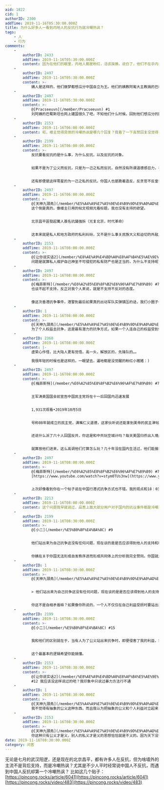 ```yaml
---
aid: 1822
cid: 1
authorID: 2300
addTime: 2019-11-16T05:30:00.000Z
title: 为什么好多人一看到内地人的反抗行为就冷嘲热讽？
tags:
    - 人
    - 行为
comments:
    -
        authorID: 2433
        addTime: 2019-11-16T05:30:00.000Z
        content: 因为在他们的眼里，内地人都是粉红，活该挨揍。说白了，他们不在乎内地人是否反抗，而只是在乎内地人是否suffer。
    -
        authorID: 2497
        addTime: 2019-11-16T05:30:00.000Z
        content: >-
            姨人是这样的，他们做梦都想瓜分中国自立为王。他们的姨教阿匍大主教搞的巴勒斯坦，也只是在FB建国，推特治国，能力也就只能够网上搞些地域岐视，刷下存在感。像姨葱有个东北人还说东北独立，消灭南人。我就笑了，有本事你倒是独啊，最好早点独，快点独。这个我不单可以代表我，还代表我们公司，我所认识的所有南方人同意东北分裂，早点滚出中国。没文化真可怕，也不看看每年吊车尾，全靠中国财政补助混吃等死。还自豪啥，我们南方人看到我们南方每年财报税收这么多一大笔一大笔拔往东北早私底下早就一肚子气了。一个撒泡尿都能冻结冰鸟不拉屎的地方，谁给勇气和资格他们来仇视我们南方人，真是不自量力。
    -
        authorID: 2497
        addTime: 2019-11-16T05:30:00.000Z
        content: >-
            @[Pracseeuvn](/member/Pracseeuvn) #1
            刘阿姨的巴蜀斯坦也网上建国很久了吧，不知他们什么时候，回到他们想瓜分的国土上开干。
    -
        authorID: 2153
        addTime: 2019-11-16T06:00:00.000Z
        content: 呃，楼主觉得具体的冷嘲热讽是哪几个回复？我看了一下高赞回复没觉得有这个意思……
    -
        authorID: 2199
        addTime: 2019-11-16T06:00:00.000Z
        content: >-
            反抗要看反抗的是什么事，为什么反抗，以及反抗的对象。


            如果不是为了公义而反抗，只是为一己之私而反抗，自然没有所谓道德感召力，在旁人看来只是争夺利益的手段和方式激进一些而已。谁会闹事谁会扯皮谁能得利。要是某天反共要是侵害了他们的利益，他们立刻就会调转枪口，站在中共一方维持秩序。所以完全不值得尊重。


            还有即便是这样零星的为一己之私的反抗，你国人也是跪着造反，反贪官不反皇帝，争利益不争公义。对于反共争取民主争取自由这些行为都是毫无意义的。
    -
        authorID: 2497
        addTime: 2019-11-16T06:00:00.000Z
        content: >-
            @[天神九頭鳥](/member/%E5%A4%A9%E7%A5%9E%E4%B9%9D%E9%A0%AD%E9%B3%A5) #5
            这个倒是真的，像楼主引用的帖文视频光看标题，我也没有支持的欲望。


            北京昌平區發起萬人簽名抗議強拆（光复北京，时代革命）


            这本来就是私人和地方政府的私利纠纷，又不是什么事关民族大义和迫切的外敌入侵亡国感。
    -
        authorID: 2153
        addTime: 2019-11-16T08:00:00.000Z
        content: >-
            @[让你说实话2](/member/%E8%AE%A9%E4%BD%A0%E8%AF%B4%E5%AE%9E%E8%AF%9D2) #6
            问题是就算私人维护自己神圣不可侵犯的私有财产也是正当的，为什么不支持呢？
    -
        authorID: 2497
        addTime: 2019-11-16T08:00:00.000Z
        content: >-
            @[梅菲斯特](/member/%E6%A2%85%E8%8F%B2%E6%96%AF%E7%89%B9) #7
            也谈不起不支持，反正对我个人来说，就是不支持不反对的态度。


            像这次香港抗争事件，港警到最后如果真的出动军队实弹镇压的话，我们小圈子也有一个小队十几个人，他们说如果抗争者有枪还击的话，他们也会过去帮忙反抗。现在问题就是他们有些人听不懂广东话，还有就是在想办法搞装备。他们有几个还是缅甸攻打缅北果敢时，在果敢打过半年左右游击的华人纵队成员。只是香港不像果敢，果敢的枪弹是现成的，人过去不到半个月就可以上战场了，香港连枪弹都是问题。
    -
        authorID: 1
        addTime: 2019-11-16T08:00:00.000Z
        content: >-
            @[天神九頭鳥](/member/%E5%A4%A9%E7%A5%9E%E4%B9%9D%E9%A0%AD%E9%B3%A5) #5
            为了个人权益去抗争，这是最有潜力的抗争方式，如果一个人连自己的权益受到侵害都不敢抗争，怎么可能会意识到更大的共同体利益？
    -
        authorID: 2360
        addTime: 2019-11-16T08:00:00.000Z
        content: |-
            虚荣心作怪，比大陆人更有觉悟，高一头，解放区的，先锋队的…。

            我很年轻的时候也是这样的，一眼望去，遍地都是没觉醒的粉红小猪猪：)
    -
        authorID: 2497
        addTime: 2019-11-16T08:00:00.000Z
        content: >-
            @[梅菲斯特](/member/%E6%A2%85%E8%8F%B2%E6%96%AF%E7%89%B9) #7 还有你像第一个视频，


            王军涛美国国会前宣告中国民主党将在十一后回国内迅速发展


            1,931次观看•2019年10月5日


            号称08年就成立的民主党，满嘴仁义道德，这家伙听说还能拿到美帝的民主津帖。混了几十年了，都9102年了，一个多月前发的视频才2K不到的观看量，这几十年都在玩什么。搞了几十年海外民主运动，还不如香港一群小毛孩几个月的抗争影响大，我们怎么放心把自己的身家寄予在这些人身上陪他们玩命。


            还说什么派了六十人回国反共，你这是和中共玩空城计吗？每天美国归侨出入境是摆设的？


            就算放他们进来，这么高调他们打算怎么玩？几十年没在国内生活过，他们能接地气吗？怎么发展组织，吸收成员？躲避国安打击壮大自己的力量，等等这些他们都想过了吗？
    -
        authorID: 2497
        addTime: 2019-11-16T08:00:00.000Z
        content: >-
            @[梅菲斯特](/member/%E6%A2%85%E8%8F%B2%E6%96%AF%E7%89%B9) #7
            [https://www.youtube.com/watch?v=stym0TUs3nw](https://www.youtube.com/watch?v=stym0TUs3nw)


            上次好像看到你在一个帖子说在中国行港式抗争方式也不错，我的观点和18：03以后那学者评论的观点一样，仅靠游行示威非暴力方式在中国抗争是持悲观态度的。
    -
        authorID: 2213
        addTime: 2019-11-16T08:00:00.000Z
        content: 这个问题我早就说过，品葱上面大部分用户对于国内的抗议事件都是冷嘲热讽的态度。
    -
        authorID: 2199
        addTime: 2019-11-16T08:30:00.000Z
        content: >-
            @[小二](/member/%E5%B0%8F%E4%BA%8C) #9


            他们站出来为自己抗争这没有任何问题，现在谈的是是否应该得到他人的支持和响应。而你国人是只为自己利益抗争，今天为了利益可以反共，明天为了利益可以拥共，自己利益受损时就拿道德感出来说事，而别人的死活都是可以不管的。我的结论是不配得到他人的支持。既然他只为自己的利益发生，那就让他一个人发声好了。


            你姨在关于你国无法形成自发秩序进而形成共同体上的分析我完全赞同。你国就是文明的碎片，封建文明都比你国的一党专政要强的多。
    -
        authorID: 1
        addTime: 2019-11-16T08:30:00.000Z
        content: >-
            @[天神九頭鳥](/member/%E5%A4%A9%E7%A5%9E%E4%B9%9D%E9%A0%AD%E9%B3%A5) #14


            > 他们站出来为自己抗争这没有任何问题，现在谈的是是否应该得到他人的支持和响应。


            你这不是自相矛盾嘛？如果像你所说的，一个人不仅仅在自己利益受损时要站出来抗争，在更大的公义面前也要站出来。那好，现在有一帮人的私有产权受到侵害，应不应该支持和响应他们的抗争？如果你不支援，那你和他们有什么区别？
    -
        authorID: 2199
        addTime: 2019-11-16T08:30:00.000Z
        content: >-
            @[小二](/member/%E5%B0%8F%E4%BA%8C) #15


            我和他们的区别就在于，当有人为了公义站出来抗争时，即便侵害了我的利益，我也会支持。而他们不会。但当抗争的只是个人私利，我和他们的行为完全一样，漠不关心。


            这个最基本的逻辑希望你能搞懂。
    -
        authorID: 2153
        addTime: 2019-11-16T08:30:00.000Z
        content: >-
            @[让你说实话2](/member/%E8%AE%A9%E4%BD%A0%E8%AF%B4%E5%AE%9E%E8%AF%9D2)
            #12 我应该没这样说过的吧？我印象中只说过暴力方法行不通
    -
        authorID: 1
        addTime: 2019-11-16T08:30:00.000Z
        content: >-
            @[天神九頭鳥](/member/%E5%A4%A9%E7%A5%9E%E4%B9%9D%E9%A0%AD%E9%B3%A5) #16
            我不觉得有抽象的公义这种东西，而且我认为把抽象的公义和个人利益对立起来，不是什么明智的事情。就好比民主自由，我向来反对泛泛的争所谓民主自由，而是要落在具体的政策上。比如这次小产权房，实际就是私有产权保护的问题。
    -
        authorID: 2153
        addTime: 2019-11-16T08:30:00.000Z
        content: >-
            @[天神九頭鳥](/member/%E5%A4%A9%E7%A5%9E%E4%B9%9D%E9%A0%AD%E9%B3%A5) #16
            你这种只有公义才是义，别人的私义才是义的思想恰恰就是不义的。因为天下没有公义，全是由个体的私义组成的。要为了公义站出来，请问这是谁的义，谁判断，谁同意？汉族的义和满族的义是一种公义吗？中国人的和美国人的又是一种公义吗？个体户和农民工的公义是一种公义吗？二者冲突的时候你认谁的“公义”？谁来代表这个“所有人的公义”？你自己能成为这个判断标准吗？
date: 2019-11-16T08:30:00.000Z
category: 问答
---
```


无论是七月的武汉阳逻，还是现在的北京昌平，都有许多人在反抗，但为啥墙外的主流不是背后支持，而是冷嘲热讽？尤其是不少人平时经常说中国人不反抗，而遇到中国人反抗却第一个冷嘲热讽？ 比如这几个贴子： [https://pincong.rocks/article/6041](https://pincong.rocks/article/6041) [https://pincong.rocks/video/483](https://pincong.rocks/video/483)
